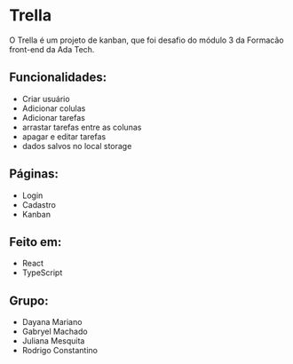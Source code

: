 # Trella

O Trella é um projeto de kanban, que foi desafio do módulo 3 da Formacão front-end da Ada Tech.

## Funcionalidades:
- Criar usuário
- Adicionar colulas
- Adicionar tarefas
- arrastar tarefas entre as colunas
- apagar e editar tarefas
- dados salvos no local storage

## Páginas:
- Login
- Cadastro
- Kanban

## Feito em:
- React
- TypeScript

## Grupo:
- Dayana Mariano
- Gabryel Machado
- Juliana Mesquita
- Rodrigo Constantino
